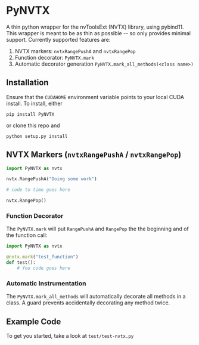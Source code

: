# PyNVTX

A thin python wrapper for the nvToolsExt (NVTX) library, using pybind11. This
wrapper is meant to be as thin as possible -- so only provides minimal support.
Currently supported features are:
1. NVTX markers: `nvtxRangePushA` and `nvtxRangePop`
2. Function decorator: `PyNVTX.mark`
3. Automatic decorator generation `PyNVTX.mark_all_methods(<class name>)`


## Installation

Ensure that the `CUDAHOME` environment variable points to your local CUDA
install. To install, either
```
pip install PyNVTX
```
or clone this repo and
```
python setup.py install
```


## NVTX Markers (`nvtxRangePushA` / `nvtxRangePop`)

```python
import PyNVTX as nvtx

nvtx.RangePushA("Doing some work")

# code to time goes here

nvtx.RangePop()
```


### Function Decorator

The `PyNVTX.mark` will put `RangePushA` and `RangePop` the the beginning and of
the function call:
```python
import PyNVTX as nvtx

@nvtx.mark("test_function")
def test():
    # You code goes here
```


### Automatic Instrumentation

The  `PyNVTX.mark_all_methods` will automatically decorate all methods in a
class. A guard prevents accidentally decorating any method twice.


## Example Code

To get you started, take a look at `test/test-nvtx.py`
